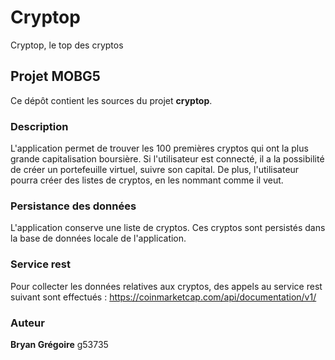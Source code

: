 # Cryptop

Cryptop, le top des cryptos

## Projet MOBG5

Ce dépôt contient les sources du projet **cryptop**.

### Description

L'application permet de trouver les 100 premières cryptos qui ont la plus grande capitalisation boursière. Si l'utilisateur est connecté, il a la possibilité de créer un portefeuille virtuel, suivre son capital. De plus, l'utilisateur pourra créer des listes de cryptos, en les nommant comme il veut.

### Persistance des données

L'application conserve une liste de cryptos. Ces cryptos sont persistés dans la base de données locale de l'application.

### Service rest

Pour collecter les données relatives aux cryptos, des appels au service rest suivant sont effectués : https://coinmarketcap.com/api/documentation/v1/

### Auteur

**Bryan Grégoire** g53735